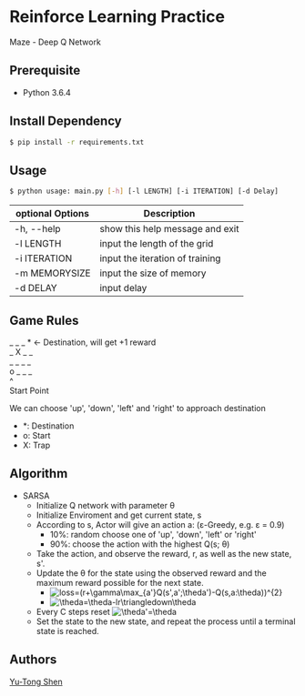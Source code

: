 # Reinforce Learning Practice
Maze - Deep Q Network

## Prerequisite
- Python 3.6.4

## Install Dependency
```sh
$ pip install -r requirements.txt
```

## Usage
```sh
$ python usage: main.py [-h] [-l LENGTH] [-i ITERATION] [-d Delay]
```

| optional Options           | Description                                    |
| ---                        | ---                                            |
| -h, --help                 | show this help message and exit                |
| -l LENGTH                  | input the length of the grid                   |
| -i ITERATION               | input the iteration of training                |
| -m MEMORYSIZE              | input the size of memory                       |
| -d DELAY                   | input delay                                    |

## Game Rules

\_ \_ \_ \* <- Destination, will get +1 reward <br>
\_ X \_ \_<br>
\_ \_ \_ \_<br>
o \_ \_ \_<br>
^<br>
Start Point<br>

We can choose 'up', 'down', 'left' and 'right' to approach destination

- \*: Destination
- o: Start
- X: Trap

## Algorithm
- SARSA
  - Initialize Q network with parameter θ
  - Initialize Enviroment and get current state, s
  - According to s, Actor will give an action a: (ε-Greedy, e.g. ε = 0.9)
    - 10%: random choose one of 'up', 'down', 'left' or 'right'
    - 90%: choose the action with the highest Q(s; θ)
  - Take the action, and observe the reward, r, as well as the new state, s'.
  - Update the θ for the state using the observed reward and the maximum reward possible for the next state.
    - ![loss=(r+\gamma\max\_{a'}Q(s',a';\theda')-Q(s,a:\theda))^{2}](https://latex.codecogs.com/svg.latex?loss=%28r+\gamma%20max_{a%27}Q%28s%27,a%27;\theda'%29-Q%28s,a;\theda%29%29^{2})
    - ![\theda=\theda-lr\triangledown\theda](https://latex.codecogs.com/svg.latex?\theda=\theda-lr\triangledown\theda)
  - Every C steps reset ![\theda'=\theda](https://latex.codecogs.com/svg.latex?\theda'=\theda)
  - Set the state to the new state, and repeat the process until a terminal state is reached.

## Authors
[Yu-Tong Shen](https://github.com/yutongshen/)
